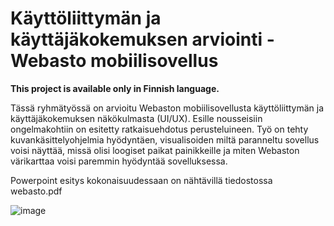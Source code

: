 # Käyttöliittymän ja käyttäjäkokemuksen arviointi - Webasto mobiilisovellus

**This project is available only in Finnish language.**  

Tässä ryhmätyössä on arvioitu Webaston mobiilisovellusta käyttöliittymän ja käyttäjäkokemuksen näkökulmasta (UI/UX). Esille nousseisiin ongelmakohtiin on esitetty ratkaisuehdotus perusteluineen. Työ on tehty kuvankäsittelyohjelmia hyödyntäen, visualisoiden miltä paranneltu sovellus voisi näyttää, missä olisi loogiset paikat painikkeille ja miten Webaston värikarttaa voisi paremmin hyödyntää sovelluksessa.  

Powerpoint esitys kokonaisuudessaan on nähtävillä tiedostossa webasto.pdf

![image](https://github.com/nina20126/My_First_WebSite/assets/77397102/2ae40260-cf3c-445e-adaa-1635f6555eca)
